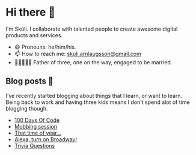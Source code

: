 # Hi there 👋

I'm Skúli. I collaborate with talented people to create awesome digital products and services.

- 😄 Pronouns: he/him/his.
- 📫 How to reach me: <a href="mailto:skuli.arnlaugsson@gmail.com">skuli.arnlaugsson@gmail.com</a>
- 👨‍👩‍👧‍👦‍👧 Father of three, one on the way, engaged to be married.

## Blog posts 📒

I've recently started blogging about things that I learn, or want to learn. Being back to work and having three kids means I don't spend alot of time blogging though.

<!-- BLOG-POST-LIST:START -->
- [100 Days Of Code](https://arnlaugsson.info/posts/2021/05/100days/)
- [Mobbing session](https://arnlaugsson.info/posts/2021/02/mobbing/)
- [That time of year...](https://arnlaugsson.info/posts/2020/12/thattimeofyear/)
- [Alexa, turn on Broadway!](https://arnlaugsson.info/posts/2020/10/homeautomation/)
- [Trivia Questions](https://arnlaugsson.info/posts/2020/09/triviagame/)
<!-- BLOG-POST-LIST:END -->
